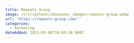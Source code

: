```yaml
---
title: Repeats Group
image: /src/content/showcase/_images/repeats-group.webp
url: 'https://repeats-group.com/'
categories:
  - marketing
dateAdded: 2023-03-06T18:09:38.000Z
---
```


